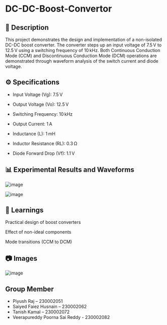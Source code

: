 # DC-DC-Boost-Convertor

## 📝 Description
This project demonstrates the design and implementation of a non-isolated DC-DC boost converter. The converter steps up an input voltage of 7.5 V to 12.5 V using a switching frequency of 10 kHz. Both Continuous Conduction Mode (CCM) and Discontinuous Conduction Mode (DCM) operations are demonstrated through waveform analysis of the switch current and diode voltage.

## ⚙️ Specifications
- Input Voltage (Vg): 7.5 V

- Output Voltage (Vo): 12.5 V

- Switching Frequency: 10 kHz

- Output Current: 1 A

- Inductance (L): 1 mH

- Inductor Resistance (RL): 0.3 Ω

- Diode Forward Drop (Vf): 1.1 V

## 📊 Experimental Results and Waveforms

![image](https://github.com/user-attachments/assets/aa89a93a-525a-4b8b-a5cf-29625f6f9a96)

![image](https://github.com/user-attachments/assets/63e4f16a-4a24-49d3-a77e-779fb3d1b5d5)


## 🧠 Learnings
Practical design of boost converters

Effect of non-ideal components

Mode transitions (CCM to DCM)

## 📷 Images

![image](https://github.com/user-attachments/assets/a9d921b8-8dce-4126-ada2-121a24dd0412)

## Group Member

- Piyush Raj – 230002051 
- Saiyed Faiez Husnain – 230002062 
- Tanish Kamal – 230002072 
- Veerapureddy Poorna Sai Reddy - 230002082


